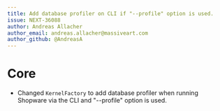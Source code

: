 ```yaml
---
title: Add database profiler on CLI if "--profile" option is used.
issue: NEXT-36088
author: Andreas Allacher
author_email: andreas.allacher@massiveart.com
author_github: @AndreasA
---
```

# Core
* Changed `KernelFactory` to add database profiler when running Shopware via the CLI and "--profile" option is used.
